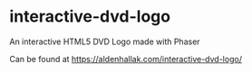 # interactive-dvd-logo
An interactive HTML5 DVD Logo made with Phaser

Can be found at https://aldenhallak.com/interactive-dvd-logo/
